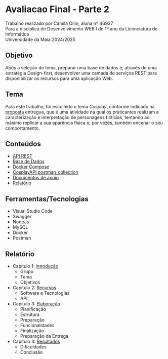 # Avaliacao Final - Parte 2
Trabalho realizado por Camila Olim, aluna nº 46927  
Para a disciplica de Desenvolvimento WEB I do 1º ano da Licenciatura de Informática  
Universidade da Maia 2024/2025

## Objetivo
Após a seleção do tema, preparar uma base de dados e, através de uma estratégia Design-first, desenvolver uma camada de serviços
REST para disponibilizar os recursos para uma aplicação Web. 

## Tema
Para este trabalho, foi escolhido o tema _Cosplay_, conforme indicado na [proposta](https://github.com/inf24dw1g09/DW-Avaliacao-Final/blob/main/Documentos%20de%20Apoio/DWI_A06927_CamilaOlim_AvaliacaoFinal_Proposta.pdf) entregue, que é uma atividade na qual os praticantes realizam a caracterização e interpretação de personagens fictícias, tentando ao máximo replicar a sua aparência física e, por vezes, também encenar o seu comportamento.

## Conteúdos
- [API REST](https://github.com/inf24dw1g09/DW-Avaliacao-Final/tree/Parte-2/src)
- [Base de Dados](https://github.com/inf24dw1g09/DW-Avaliacao-Final/blob/Parte-2/db/db.sql)
- [Docker Compose](https://github.com/inf24dw1g09/DW-Avaliacao-Final/blob/Parte-2/docker-compose.yml)
- [CosplayAPI.postman_collection](https://github.com/inf24dw1g09/DW-Avaliacao-Final/blob/Parte-2/CosplayAPI.postman_collection.json)
- [Documentos de apoio](https://github.com/inf24dw1g09/DW-Avaliacao-Final/tree/Parte-2/Documentos%20de%20apoio)
- [Relatório](https://github.com/inf24dw1g09/DW-Avaliacao-Final/tree/Parte-2/Relatorio)

## Ferramentas/Tecnologias
- Visual Studio Code
- Swagger
- NodeJs
- MySQL
- Docker
- Postman

## Relatório
- Capítulo 1: [Introdução](https://github.com/inf24dw1g09/DW-Avaliacao-Final/blob/Parte-2/Relatorio/C1.md)
    - Grupo
    - Tema
    - Objetivos
- Capítulo 2: [Recursos](https://github.com/inf24dw1g09/DW-Avaliacao-Final/blob/Parte-2/Relatorio/C2.md)
    - Software e Tecnologias
    - API
- Capítulo 3: [Elaboração](https://github.com/inf24dw1g09/DW-Avaliacao-Final/blob/Parte-2/Relatorio/C3.md)
    - Planificação
    - Estrutura
    - Preparação
    - Funcionalidades
    - Finalização
    - Preparação da Entrega
- Capítulo 4: [Resultados](https://github.com/inf24dw1g09/DW-Avaliacao-Final/blob/Parte-2/Relatorio/C4.md)
    - Dificuldades
    - Conclusão
